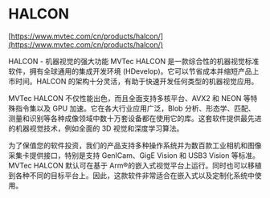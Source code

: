 # HALCON

[https://www.mvtec.com/cn/products/halcon/](https://www.mvtec.com/cn/products/halcon/)

HALCON - 机器视觉的强大功能
MVTec HALCON 是一款综合性的机器视觉标准软件，拥有全球通用的集成开发环境 (HDevelop)。它可以节省成本并缩短产品上市时间。HALCON 的架构十分灵活，有助于快速开发任何类型的机器视觉应用。

MVTec HALCON 不仅性能出色，而且全面支持多核平台、AVX2 和 NEON 等特殊指令集以及 GPU 加速。它在各大行业应用广泛，Blob 分析、形态学、匹配、测量和识别等各种成像领域中数十万套设备都在使用它的库。这套软件提供最先进的机器视觉技术，例如全面的 3D 视觉和深度学习算法。

为了保值您的软件投资，我们的产品支持多种操作系统并为数百款工业相机和图像采集卡提供接口，特别是支持 GenICam、GigE Vision 和 USB3 Vision 等标准。MVTec HALCON 默认可在基于 Arm®的嵌入式视觉平台上运行。同时也可以移植到各种不同的目标平台上。因此，这款软件非常适合在嵌入式以及定制化系统中使用。